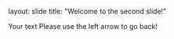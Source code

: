 layout: slide
title: "Welcome to the second slide!"

Your text
Please use the left arrow to go back!
